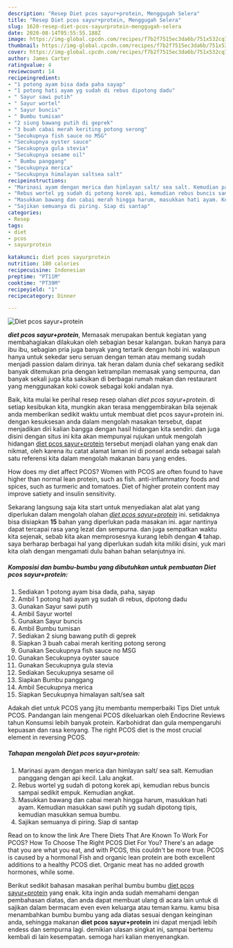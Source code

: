 ```yaml
---
description: "Resep Diet pcos sayur+protein, Menggugah Selera"
title: "Resep Diet pcos sayur+protein, Menggugah Selera"
slug: 1620-resep-diet-pcos-sayurprotein-menggugah-selera
date: 2020-08-14T05:55:55.188Z
image: https://img-global.cpcdn.com/recipes/f7b2f7515ec3da6b/751x532cq70/diet-pcos-sayurprotein-foto-resep-utama.jpg
thumbnail: https://img-global.cpcdn.com/recipes/f7b2f7515ec3da6b/751x532cq70/diet-pcos-sayurprotein-foto-resep-utama.jpg
cover: https://img-global.cpcdn.com/recipes/f7b2f7515ec3da6b/751x532cq70/diet-pcos-sayurprotein-foto-resep-utama.jpg
author: James Carter
ratingvalue: 4
reviewcount: 14
recipeingredient:
- "1 potong ayam bisa dada paha sayap"
- "1 potong hati ayam yg sudah di rebus dipotong dadu"
- " Sayur sawi putih"
- " Sayur wortel"
- " Sayur buncis"
- " Bumbu tumisan"
- "2 siung bawang putih di geprek"
- "3 buah cabai merah keriting potong serong"
- "Secukupnya fish sauce no MSG"
- "Secukupnya oyster sauce"
- "Secukupnya gula stevia"
- "Secukupnya sesame oil"
- " Bumbu panggang"
- "Secukupnya merica"
- "Secukupnya himalayan saltsea salt"
recipeinstructions:
- "Marinasi ayam dengan merica dan himlayan salt/ sea salt. Kemudian panggang dengan api kecil. Lalu angkat."
- "Rebus wortel yg sudah di potong korek api, kemudian rebus buncis sampai sedikit empuk. Kemudian angkat."
- "Masukkan bawang dan cabai merah hingga harum, masukkan hati ayam. Kemudian masukkan sawi putih yg sudah dipotong tipis, kemudian masukkan semua bumbu."
- "Sajikan semuanya di piring. Siap di santap"
categories:
- Resep
tags:
- diet
- pcos
- sayurprotein

katakunci: diet pcos sayurprotein 
nutrition: 180 calories
recipecuisine: Indonesian
preptime: "PT11M"
cooktime: "PT39M"
recipeyield: "1"
recipecategory: Dinner

---
```



![Diet pcos sayur+protein](https://img-global.cpcdn.com/recipes/f7b2f7515ec3da6b/751x532cq70/diet-pcos-sayurprotein-foto-resep-utama.jpg)

<b><i>diet pcos sayur+protein</i></b>, Memasak merupakan bentuk kegiatan yang membahagiakan dilakukan oleh sebagian besar kalangan. bukan hanya para ibu ibu, sebagian pria juga banyak yang tertarik dengan hobi ini. walaupun hanya untuk sekedar seru seruan dengan teman atau memang sudah menjadi passion dalam dirinya. tak heran dalam dunia chef sekarang sedikit banyak ditemukan pria dengan ketrampilan memasak yang sempurna, dan banyak sekali juga kita saksikan di berbagai rumah makan dan restaurant yang menggunakan koki cowok sebagai koki andalan nya.

Baik, kita mulai ke perihal resep resep olahan <i>diet pcos sayur+protein</i>. di setiap kesibukan kita, mungkin akan terasa menggembirakan bila sejenak anda memberikan sedikit waktu untuk membuat diet pcos sayur+protein ini. dengan kesuksesan anda dalam mengolah masakan tersebut, dapat menjadikan diri kalian bangga dengan hasil hidangan kita sendiri. dan juga disini dengan situs ini kita akan mempunyai rujukan untuk mengolah hidangan <u>diet pcos sayur+protein</u> tersebut menjadi olahan yang enak dan nikmat, oleh karena itu catat alamat laman ini di ponsel anda sebagai salah satu referensi kita dalam mengolah makanan baru yang endes.

How does my diet affect PCOS? Women with PCOS are often found to have higher than normal lean protein, such as fish. anti-inflammatory foods and spices, such as turmeric and tomatoes. Diet of higher protein content may improve satiety and insulin sensitivity.


Sekarang langsung saja kita start untuk menyediakan alat alat yang diperlukan dalam mengolah olahan <u><i>diet pcos sayur+protein</i></u> ini. setidaknya bisa disiapkan <b>15</b> bahan yang diperlukan pada masakan ini. agar nantinya dapat tercapai rasa yang lezat dan sempurna. dan juga sempatkan waktu kita sejenak, sebab kita akan memprosesnya kurang lebih dengan <b>4</b> tahap. saya berharap berbagai hal yang diperlukan sudah kita miliki disini, yuk mari kita olah dengan mengamati dulu bahan bahan selanjutnya ini.

<!--inarticleads1-->

##### Komposisi dan bumbu-bumbu yang dibutuhkan untuk pembuatan Diet pcos sayur+protein:

1. Sediakan 1 potong ayam bisa dada, paha, sayap
1. Ambil 1 potong hati ayam yg sudah di rebus, dipotong dadu
1. Gunakan  Sayur sawi putih
1. Ambil  Sayur wortel
1. Gunakan  Sayur buncis
1. Ambil  Bumbu tumisan
1. Sediakan 2 siung bawang putih di geprek
1. Siapkan 3 buah cabai merah keriting potong serong
1. Gunakan Secukupnya fish sauce no MSG
1. Gunakan Secukupnya oyster sauce
1. Gunakan Secukupnya gula stevia
1. Sediakan Secukupnya sesame oil
1. Siapkan  Bumbu panggang
1. Ambil Secukupnya merica
1. Siapkan Secukupnya himalayan salt/sea salt


Adakah diet untuk PCOS yang jitu membantu memperbaiki Tips Diet untuk PCOS. Pandangan lain mengenai PCOS dikeluarkan oleh Endocrine Reviews tahun Konsumsi lebih banyak protein. Karbohidrat dan gula mempengaruhi kepuasan dan rasa kenyang. The right PCOS diet is the most crucial element in reversing PCOS. 

<!--inarticleads2-->

##### Tahapan mengolah Diet pcos sayur+protein:

1. Marinasi ayam dengan merica dan himlayan salt/ sea salt. Kemudian panggang dengan api kecil. Lalu angkat.
1. Rebus wortel yg sudah di potong korek api, kemudian rebus buncis sampai sedikit empuk. Kemudian angkat.
1. Masukkan bawang dan cabai merah hingga harum, masukkan hati ayam. Kemudian masukkan sawi putih yg sudah dipotong tipis, kemudian masukkan semua bumbu.
1. Sajikan semuanya di piring. Siap di santap


Read on to know the link Are There Diets That Are Known To Work For PCOS? How To Choose The Right PCOS Diet For You? There&#39;s an adage that you are what you eat, and with PCOS, this couldn&#39;t be more true. PCOS is caused by a hormonal Fish and organic lean protein are both excellent additions to a healthy PCOS diet. Organic meat has no added growth hormones, while some. 

Berikut sedikit bahasan masakan perihal bumbu bumbu <u>diet pcos sayur+protein</u> yang enak. kita ingin anda sudah memahami dengan pembahasan diatas, dan anda dapat membuat ulang di acara lain untuk di sajikan dalam bermacam even even keluarga atau teman kamu. kamu bisa menambahkan bumbu bumbu yang ada diatas sesuai dengan keinginan anda, sehingga makanan <b>diet pcos sayur+protein</b> ini dapat menjadi lebih endess dan sempurna lagi. demikian ulasan singkat ini, sampai bertemu kembali di lain kesempatan. semoga hari kalian menyenangkan.
